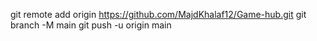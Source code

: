 git remote add origin https://github.com/MajdKhalaf12/Game-hub.git
git branch -M main
git push -u origin main
